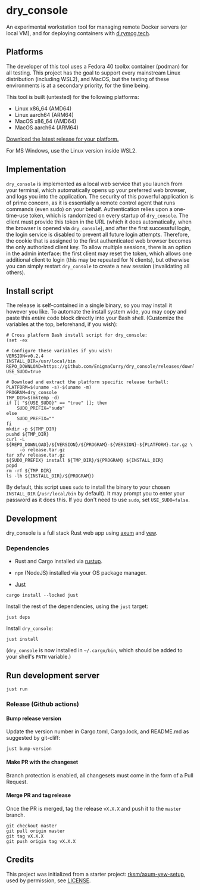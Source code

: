 # dry_console

An experimental workstation tool for managing remote Docker servers
(or local VM), and for deploying containers with
[d.rymcg.tech](d.rymcg.tech).

## Platforms

The developer of this tool uses a Fedora 40 toolbx container (podman)
for all testing. This project has the goal to support every mainstream
Linux distribution (including WSL2), and MacOS, but the testing of
these environments is at a secondary priority, for the time being.

This tool is built (untested) for the following platforms:

 * Linux x86_64 (AMD64)
 * Linux aarch64 (ARM64)
 * MacOS x86_64 (AMD64)
 * MacOS aarch64 (ARM64)

[Download the latest release for your platform.](https://github.com/EnigmaCurry/dry_console/releases)

For MS Windows, use the Linux version inside WSL2.

## Implementation

`dry_console` is implemented as a local web service that you launch
from your terminal, which automatically opens up your preferred web
browser, and logs you into the application. The security of this
powerful application is of prime concern, as it is essentially a
remote control agent that runs commands (even sudo) on your behalf.
Authentication relies upon a one-time-use token, which is randomized
on every startup of `dry_console`. The client must provide this token
in the URL (which it does automatically, when the browser is opened
via `dry_console`), and after the first successful login, the login
service is disabled to prevent all future login attempts. Therefore,
the cookie that is assigned to the first authenticated web browser
becomes the only authorized client key. To allow multiple sessions,
there is an option in the admin interface: the first client may reset
the token, which allows one additional client to login (this may be
repeated for N clients), but otherwise you can simply restart
`dry_console` to create a new session (invalidating all others).

## Install script

The release is self-contained in a single binary, so you may install it however you like.
To automate the install system wide, you may copy and paste this *entire* code block 
directly into your Bash shell. (Customize the variables at the top, beforehand, 
if you wish):

```
# Cross platform Bash install script for dry_console:
(set -ex

# Configure these variables if you wish:
VERSION=v0.2.4
INSTALL_DIR=/usr/local/bin
REPO_DOWNLOAD=https://github.com/EnigmaCurry/dry_console/releases/download
USE_SUDO=true

# Download and extract the platform specific release tarball:
PLATFORM=$(uname -s)-$(uname -m)
PROGRAM=dry_console
TMP_DIR=$(mktemp -d)
if [[ "${USE_SUDO}" == "true" ]]; then
    SUDO_PREFIX="sudo"
else
    SUDO_PREFIX=""
fi
mkdir -p ${TMP_DIR}
pushd ${TMP_DIR}
curl -L ${REPO_DOWNLOAD}/${VERSION}/${PROGRAM}-${VERSION}-${PLATFORM}.tar.gz \
     -o release.tar.gz
tar xfv release.tar.gz
${SUDO_PREFIX} install ${TMP_DIR}/${PROGRAM} ${INSTALL_DIR}
popd
rm -rf ${TMP_DIR}
ls -lh ${INSTALL_DIR}/${PROGRAM})
```

By default, this script uses `sudo` to install the binary to your
chosen `INSTALL_DIR` (`/usr/local/bin` by default). It may prompt you
to enter your password as it does this. If you don't need to use
`sudo`, set `USE_SUDO=false`.

## Development

dry_console is a full stack Rust web app using [axum](https://github.com/tokio-rs/axum) and [yew](https://yew.rs/). 

### Dependencies

 * Rust and Cargo installed via [rustup](https://rustup.rs/).

 * `npm` (NodeJS) installed via your OS package manager.

 * [Just](https://github.com/casey/just?tab=readme-ov-file#readme)
 
```
cargo install --locked just
```

Install the rest of the dependencies, using the `just` target:

```
just deps
```

Install `dry_console`:

```
just install
```

(`dry_console` is now installed in `~/.cargo/bin`, which should be
added to your shell's `PATH` variable.)

## Run development server

```
just run
```

### Release (Github actions)

#### Bump release version

Update the version number in Cargo.toml, Cargo.lock, and README.md as
suggested by git-cliff:

```
just bump-version
```

#### Make PR with the changeset

Branch protection is enabled, all changesets must come in the form of
a Pull Request.

#### Merge PR and tag release

Once the PR is merged, tag the release `vX.X.X` and push it to the
`master` branch.

```
git checkout master
git pull origin master
git tag vX.X.X
git push origin tag vX.X.X
```

## Credits

This project was initialized from a starter project:
[rksm/axum-yew-setup](https://github.com/rksm/axum-yew-setup), used by
permission, see [LICENSE](LICENSE).

